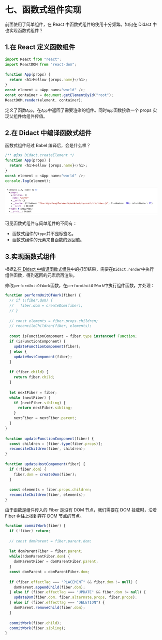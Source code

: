 # 七、函数式组件实现

前面使用了简单组件，在 React 中函数式组件的使用十分频繁。如何在 Didact 中也实现函数式组件？

## 1.在 React 定义函数组件

```javascript
import React from "react";
import ReactDOM from "react-dom";

function App(props) {
  return <h1>Hellow {props.name}</h1>;
}
const element = <App name="world" />;
const container = document.getElementById("root");
ReactDOM.render(element, container);
```

定义了函数`App`，在`App`中返回了需要渲染的组件。同时`App`函数接收一个 props 实现父组件给组件传值。

## 2.在 Didact 中编译函数式组件

函数式组件经过 Babel 编译后，会是什么样？

```javascript
/** @jsx Didact.createElement */
function App(props) {
  return <h1>Hellow {props.name}</h1>;
}
const element = <App name="world" />;
console.log(element);
```

![Step6FunctionElement](https://github.com/JessYan0913/own-react/blob/master/src/assets/step6-functionelement.png)

可见函数式组件与简单组件的不同有：

- 函数式组件的`type`并不是标签名。
- 函数式组件的元素来自函数的返回值。

## 3.实现函数式组件

根据[2.在 Didact 中编译函数式组件](##2.在-Didact-中编译函数式组件)中的打印结果，需要在`Didact.render`中执行组件函数，得到返回的元素后再渲染。

修改`performUnitOfWork`函数，在`performUnitOfWork`中执行组件函数，并处理：

```javascript
function performUnitOfWork(fiber) {
  // if (!fiber.dom) {
  //   fiber.dom = createDom(fiber);
  // }

  // const elements = fiber.props.children;
  // reconcileChildren(fiber, elements);

  const isFunctionComponent = fiber.type instanceof Function;
  if (isFunctionComponent) {
    updateFunctionComponent(fiber);
  } else {
    updateHostComponent(fiber);
  }

  if (fiber.child) {
    return fiber.child;
  }

  let nextFiber = fiber;
  while (nextFiber) {
    if (nextFiber.sibling) {
      return nextFiber.sibling;
    }
    nextFiber = nextFiber.parent;
  }
}

function updateFunctionComponent(fiber) {
  const children = [fiber.type(fiber.props)];
  reconcileChildren(fiber, children);
}

function updateHostComponent(fiber) {
  if (!fiber.dom) {
    fiber.dom = createDom(fiber);
  }

  const elements = fiber.props.children;
  reconcileChildren(fiber, elements);
}
```

由于函数是组件传入的 Fiber 是没有 DOM 节点，我们需要在 DOM 挂载时，沿着 Fiber 树往上找到存在 DOM 节点的节点。

```javascript
function commitWork(fiber) {
  if (!fiber) return;

  // const domParent = fiber.parent.dom;

  let domParentFiber = fiber.parent;
  while(!domParentFiber.dom) {
    domParentFiber = domParentFiber.parent;
  }
  const domParent = domParentFiber.dom;

  if (fiber.effectTag === "PLACEMENT" && fiber.dom != null) {
    domParent.appendChild(fiber.dom);
  } else if (fiber.effectTag === "UPDATE" && fiber.dom != null) {
    updateDom(fiber.dom, fiber.alternate.props, fiber.props);
  } else if (fiber.effectTag === "DELETION") {
    domParent.removeChild(fiber.dom);
  }

  commitWork(fiber.child);
  commitWork(fiber.sibling);
}
```
